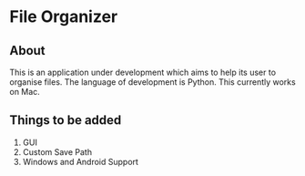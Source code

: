 # File Organizer

## About
This is an application under development which aims to help its user to organise files. The language of development is Python. This currently works on Mac.

## Things to be added
1. GUI
2. Custom Save Path
3. Windows and Android Support
